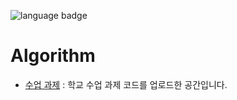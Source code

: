 ![language badge](https://img.shields.io/badge/language-python-blue)
# Algorithm

- [수업 과제](https://github.com/sua-kim/Algorithm/tree/main/Assignment)
: 학교 수업 과제 코드를 업로드한 공간입니다. 

